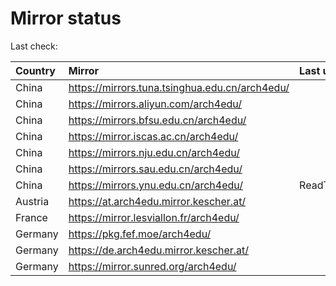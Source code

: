 <script src="./time.js"></script>
# Mirror status
Last check: <script type="text/javascript">localize(1695500168.5936205);</script>

|Country|Mirror|Last update|
|:------|:-----|:----------|
|China|https://mirrors.tuna.tsinghua.edu.cn/arch4edu/|<script type="text/javascript">localize(1695493851);</script>|
|China|https://mirrors.aliyun.com/arch4edu/|<script type="text/javascript">localize(1695450594);</script>|
|China|https://mirrors.bfsu.edu.cn/arch4edu/|<script type="text/javascript">localize(1695493851);</script>|
|China|https://mirror.iscas.ac.cn/arch4edu/|<script type="text/javascript">localize(1695450594);</script>|
|China|https://mirrors.nju.edu.cn/arch4edu/|<script type="text/javascript">localize(1695407432);</script>|
|China|https://mirrors.sau.edu.cn/arch4edu/|<script type="text/javascript">localize(1695407432);</script>|
|China|https://mirrors.ynu.edu.cn/arch4edu/|ReadTimeout|
|Austria|https://at.arch4edu.mirror.kescher.at/|<script type="text/javascript">localize(1695493851);</script>|
|France|https://mirror.lesviallon.fr/arch4edu/|<script type="text/javascript">localize(1695450594);</script>|
|Germany|https://pkg.fef.moe/arch4edu/|<script type="text/javascript">localize(1695493851);</script>|
|Germany|https://de.arch4edu.mirror.kescher.at/|<script type="text/javascript">localize(1695493851);</script>|
|Germany|https://mirror.sunred.org/arch4edu/|<script type="text/javascript">localize(1695493851);</script>|

<script src="./tablefilter/tablefilter.js"></script>
<script src="./table.js"></script>